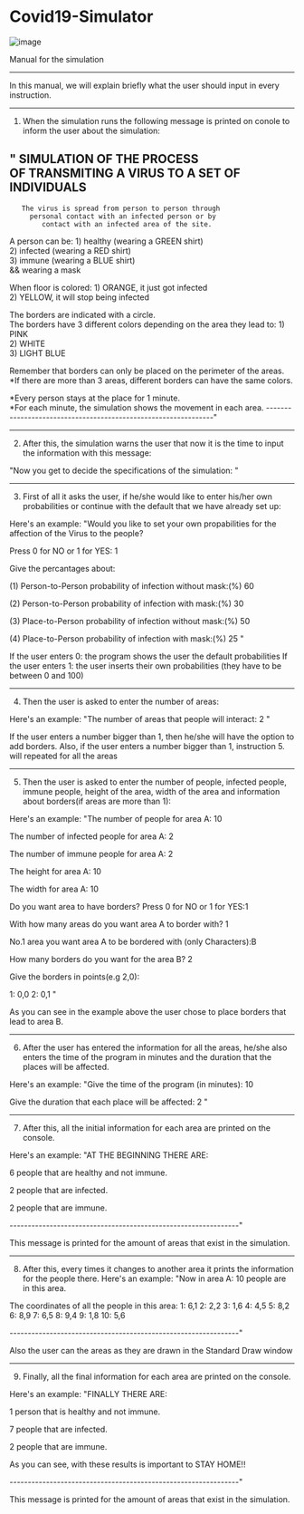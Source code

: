 # Covid19-Simulator

![image](https://github.com/andreas-pattichis/Covid19-Simulator/assets/63289392/0fe0fd1c-b0a7-4e45-a620-2d57c93cfd92)


Manual for the simulation
*************************
In this manual, we will explain briefly what the user should input in every instruction.

******************************************************************************************
1. When the simulation runs the following message is printed on conole to inform the user 
   about the simulation:

"                  SIMULATION OF THE PROCESS                  
         OF TRANSMITING A VIRUS TO A SET OF INDIVIDUALS        
---------------------------------------------------------------
       The virus is spread from person to person through       
         personal contact with an infected person or by        
            contact with an infected area of the site.       

A person can be: 1) healthy  (wearing a GREEN shirt)          
                 2) infected (wearing a RED shirt)              
                 3) immune   (wearing a BLUE shirt)          
                 && wearing a mask                         

When floor is colored: 1) ORANGE, it just got infected         
                       2) YELLOW, it will stop being infected

The borders are indicated with a circle.                       
The borders have 3 different colors depending on the area they 
lead to:               1) PINK                                 
                       2) WHITE                                
                       3) LIGHT BLUE                           

Remember that borders can only be placed on the perimeter of the
areas.
*If there are more than 3 areas, different borders can have the 
same colors.                                                 

*Every person stays at the place for 1 minute.                 
*For each minute, the simulation shows the movement in each area.
---------------------------------------------------------------"

******************************************************************************************
2. After this, the simulation warns the user that now it is the time to input the information
   with this message:

"Now you get to decide the specifications of the simulation: "

******************************************************************************************
3. First of all it asks the user, if he/she would like to enter his/her own probabilities
   or continue with the default that we have already set up:

Here's an example:
"Would you like to set your own propabilities for the affection 
 of the Virus to the people?

 Press 0 for NO or 1 for YES: 1

 Give the percantages about:

 (1) Person-to-Person probability of infection without mask:(%) 60

 (2) Person-to-Person probability of infection with mask:(%) 30

 (3) Place-to-Person probability of infection without mask:(%) 50

 (4) Place-to-Person probability of infection with mask:(%) 25 "

If the user enters 0: the program shows the user the default probabilities
If the user enters 1: the user inserts their own probabilities (they have to be between 0
                      and 100)

******************************************************************************************
4. Then the user is asked to enter the number of areas:
 
Here's an example:
"The number of areas that people will interact: 2 "

If the user enters a number bigger than 1, then he/she will have the option to add borders.
Also, if the user enters a number bigger than 1, instruction 5. will repeated for all the areas

******************************************************************************************
5. Then the user is asked to enter the number of people, infected people, immune people, 
   height of the area, width of the area and information about borders(if areas are more than 1):

Here's an example:
"The number of people for area A: 10

 The number of infected people for area A: 2

 The number of immune people for area A: 2

 The height for area A: 10

 The width for area A: 10

 Do you want area  to have borders?
 Press 0 for NO or 1 for YES:1

 With how many areas do you want area A to border with? 1

 No.1 area you want area A to be bordered with (only Characters):B

 How many borders do you want for the area B? 2

 Give the borders in points(e.g 2,0): 

 1: 0,0
 2: 0,1 "

As you can see in the example above the user chose to place borders that lead to area B.

******************************************************************************************
6. After the user has entered the information for all the areas, he/she also enters the time
   of the program in minutes and the duration that the places will be affected.

Here's an example:
"Give the time of the program (in minutes): 10

 Give the duration that each place will be affected: 2 "

******************************************************************************************
7. After this, all the initial information for each area are printed on the console.

Here's an example:
"AT THE BEGINNING THERE ARE: 

 6 people that are healthy and not immune.

 2 people that are infected.

 2 people that are immune.

 ---------------------------------------------------------------"

This message is printed for the amount of areas that exist in the simulation. 

******************************************************************************************
8. After this, every times it changes to another area it prints the information for the people there.
Here's an example:
"Now in area A: 
 10 people are in this area.

 The coordinates of all the people in this area: 
 1: 6,1
 2: 2,2
 3: 1,6
 4: 4,5
 5: 8,2
 6: 8,9
 7: 6,5
 8: 9,4
 9: 1,8
 10: 5,6

 ---------------------------------------------------------------"

Also the user can the areas as they are drawn in the Standard Draw window

******************************************************************************************
9. Finally, all the final information for each area are printed on the console.

Here's an example:
"FINALLY THERE ARE:

 1 person that is healthy and not immune.

 7 people that are infected.

 2 people that are immune.

 As you can see, with these results is important to STAY HOME!!

---------------------------------------------------------------"

This message is printed for the amount of areas that exist in the simulation. 
